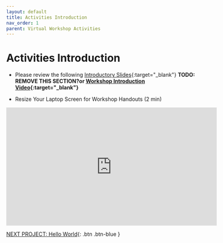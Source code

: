 ```yaml
---
layout: default
title: Activities Introduction
nav_order: 1
parent: Virtual Workshop Activities
---
```


# Activities Introduction

- Please review the following [Introductory Slides](https://goo.gl/6BaeTh){:target="_blank"} **TODO: REMOVE THIS SECTION?or [Workshop Introduction Video](https://www.youtube.com/watch?v=0LHKWZ18UEc){:target="_blank"}**


- Resize Your Laptop Screen for Workshop Handouts (2 min)
<iframe width="560" height="315" src="https://www.youtube.com/embed/Igk5hZUfzN0" title="YouTube video player" frameborder="0" allow="accelerometer; autoplay; clipboard-write; encrypted-media; gyroscope; picture-in-picture" allowfullscreen></iframe>

[NEXT PROJECT: Hello World](hello_world.html){: .btn .btn-blue }
